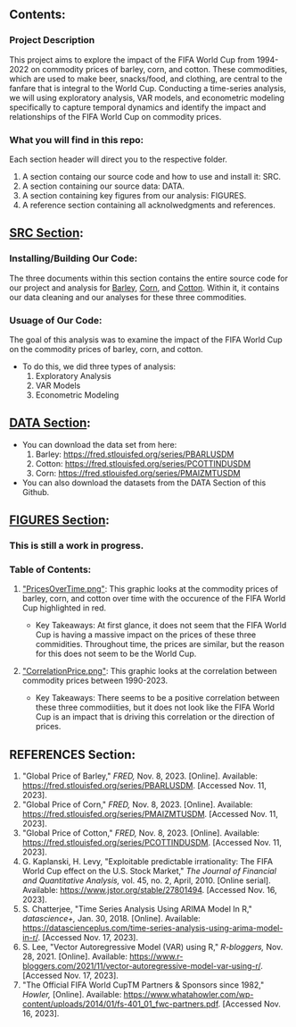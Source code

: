 ## Contents:

### Project Description
This project aims to explore the impact of the FIFA World Cup from 1994-2022 on commodity prices of barley, corn, and cotton. These commodities, which are used to make beer, snacks/food, and clothing, are central to the fanfare that is integral to the World Cup. Conducting a time-series analysis, we will using exploratory analysis, VAR models, and econometric modeling specifically to capture temporal dynamics and identify the impact and relationships of the FIFA World Cup on commodity prices. 

### What you will find in this repo: 
Each section header will direct you to the respective folder.
1. A section containg our source code and how to use and install it: SRC. 
2. A section containing our source data: DATA.
3. A section containing key figures from our analysis: FIGURES.
4. A reference section containing all acknolwedgments and references.

## [SRC Section](https://github.com/bridaviss/ProjectM3/tree/main/SRC):

### Installing/Building Our Code:
The three documents within this section contains the entire source code for our project and analysis for [Barley](https://github.com/bridaviss/ProjectM3/blob/main/SRC/BarleyAnalysis.R), [Corn](https://github.com/bridaviss/ProjectM3/blob/main/SRC/CornAnalysis.R), and [Cotton](https://github.com/bridaviss/ProjectM3/blob/main/SRC/CottonAnalysis.R). Within it, it contains our data cleaning and our analyses for these three commodities. 

### Usuage of Our Code:
The goal of this analysis was to examine the impact of the FIFA World Cup on the commodity prices of barley, corn, and cotton. 
   - To do this, we did three types of analysis:
      1. Exploratory Analysis
      2. VAR Models
      3. Econometric Modeling

   
## [DATA Section](https://github.com/bridaviss/ProjectM3/tree/main/DATA):
- You can download the data set from here:
     1. Barley: https://fred.stlouisfed.org/series/PBARLUSDM
     2. Cotton: https://fred.stlouisfed.org/series/PCOTTINDUSDM
     3. Corn: https://fred.stlouisfed.org/series/PMAIZMTUSDM
- You can also download the datasets from the DATA Section of this Github.


## [FIGURES Section](https://github.com/bridaviss/ProjectM3/tree/main/FIGURES):
### This is still a work in progress.

### Table of Contents:
   1. ["PricesOverTime.png"](https://github.com/bridaviss/ProjectM3/blob/main/FIGURES/PricesOverTime.png): This graphic looks at the commodity prices of barley, corn, and cotton over time with the occurence of the FIFA World Cup highlighted in red.
      - Key Takeaways: At first glance, it does not seem that the FIFA World Cup is having a massive impact on the prices of these three commidities. Throughout time, the prices are similar, but the reason for this does not seem to be the World Cup.
     
   2. ["CorrelationPrice.png"](https://github.com/bridaviss/ProjectM3/blob/main/FIGURES/CorrelationPrice.png): This graphic looks at the correlation between commodity prices between 1990-2023.
      - Key Takeaways: There seems to be a positive correlation between these three commodiities, but it does not look like the FIFA World Cup is an impact that is driving this correlation or the direction of prices.
     
   


## REFERENCES Section:
1. "Global Price of Barley," _FRED,_ Nov. 8, 2023. [Online]. Available: https://fred.stlouisfed.org/series/PBARLUSDM. [Accessed Nov. 11, 2023].
2. "Global Price of Corn," _FRED,_ Nov. 8, 2023. [Online]. Available: https://fred.stlouisfed.org/series/PMAIZMTUSDM. [Accessed Nov. 11, 2023].
3. "Global Price of Cotton," _FRED,_ Nov. 8, 2023. [Online]. Available: https://fred.stlouisfed.org/series/PCOTTINDUSDM. [Accessed Nov. 11, 2023].
4. G. Kaplanski, H. Levy, "Exploitable predictable irrationality: The FIFA World Cup effect on the U.S. Stock Market," _The Journal of Financial and Quantitative Analysis,_ vol. 45, no. 2, April, 2010. [Online serial]. Available: https://www.jstor.org/stable/27801494. [Accessed Nov. 16, 2023].
5. S. Chatterjee, "Time Series Analysis Using ARIMA Model In R," _datascience+,_ Jan. 30, 2018. [Online]. Available: https://datascienceplus.com/time-series-analysis-using-arima-model-in-r/. [Accessed Nov. 17, 2023].
6. S. Lee, "Vector Autoregressive Model (VAR) using R," _R-bloggers,_ Nov. 28, 2021. [Online]. Available: https://www.r-bloggers.com/2021/11/vector-autoregressive-model-var-using-r/. [Accessed Nov. 17, 2023]. 
7. "The Official FIFA World CupTM Partners & Sponsors since 1982," _Howler,_ [Online]. Available: https://www.whatahowler.com/wp-content/uploads/2014/01/fs-401_01_fwc-partners.pdf. [Accessed Nov. 16, 2023].
